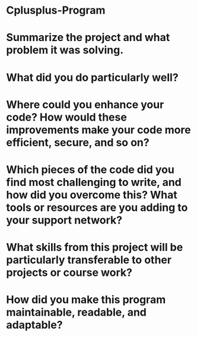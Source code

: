 # Cplusplus-Program

# Summarize the project and what problem it was solving.

# What did you do particularly well?

# Where could you enhance your code? How would these improvements make your code more efficient, secure, and so on?

# Which pieces of the code did you find most challenging to write, and how did you overcome this? What tools or resources are you adding to your support network?

# What skills from this project will be particularly transferable to other projects or course work?

# How did you make this program maintainable, readable, and adaptable?
